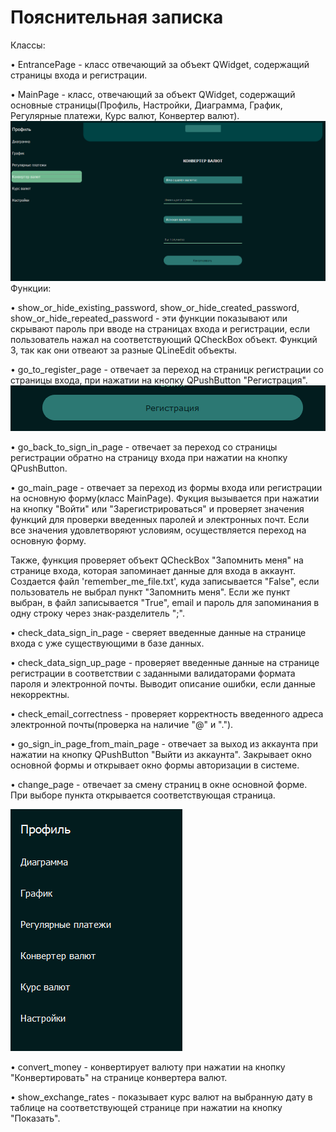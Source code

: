 # Пояснительная записка

Классы:

• EntrancePage - класс отвечающий за объект QWidget, содержащий страницы входа и регистрации.

• MainPage - класс, отвечающий за объект QWidget, содержащий основные страницы(Профиль, Настройки, Диаграмма, График,
Регулярные платежи, Курс валют, Конвертер валют).
![img.png](images_for_note/img.png)
Функции:

• show_or_hide_existing_password, show_or_hide_created_password, show_or_hide_repeated_password - эти функции показывают
или скрывают пароль при вводе на страницах входа и регистрации, если пользователь нажал на соответствующий QCheckBox
объект. Функций 3, так как они отвеают за разные QLineEdit объекты.

• go_to_register_page - отвечает за переход на страницк регистрации со страницы входа, при нажатии на кнопку
QPushButton "Регистрация".
![img.png](images_for_note/img_1.png)

• go_back_to_sign_in_page - отвечает за переход со страницы регистрации обратно на страницу входа при нажатии на кнопку
QPushButton.

• go_main_page - отвечает за переход из формы входа или регистрации на основную форму(класс MainPage). Фукция вызывается
при нажатии на кнопку "Войти" или "Зарегистрироваться" и проверяет значения функций для проверки введенных паролей и
электронных почт. Если все значения удовлетворяют условиям, осуществляется переход на основную форму.

Также, функция проверяет объект QCheckBox "Запомнить меня" на странице входа, которая запоминает данные для входа в
аккаунт. Создается файл 'remember_me_file.txt', куда записывается "False", если пользователь не выбрал пункт "Запомнить
меня". Если же пункт выбран, в файл записывается "True", email и пароль для запоминания в одну строку через
знак-разделитель ";".

• check_data_sign_in_page - сверяет введенные данные на странице входа с уже существующими в базе данных.

• check_data_sign_up_page - проверяет введенные данные на странице регистрации в соответствии с заданными валидаторами
формата пароля и электронной почты. Выводит описание ошибки, если данные некорректны.

• check_email_correctness - проверяет корректность введенного адреса электронной почты(проверка на наличие "@" и ".").

• go_sign_in_page_from_main_page - отвечает за выход из аккаунта при нажатии на кнопку QPushButton "Выйти из аккаунта".
Закрывает окно основной формы и открывает окно формы авторизации в системе.

• change_page - отвечает за смену страниц в окне основной форме. При выборе пункта открывается соответствующая страница.

![img.png](images_for_note/img_2.png)

• convert_money - конвертирует валюту при нажатии на кнопку "Конвертировать" на странице конвертера валют.

• show_exchange_rates - показывает курс валют на выбранную дату в таблице на соответствующей странице при нажатии на
кнопку "Показать".
